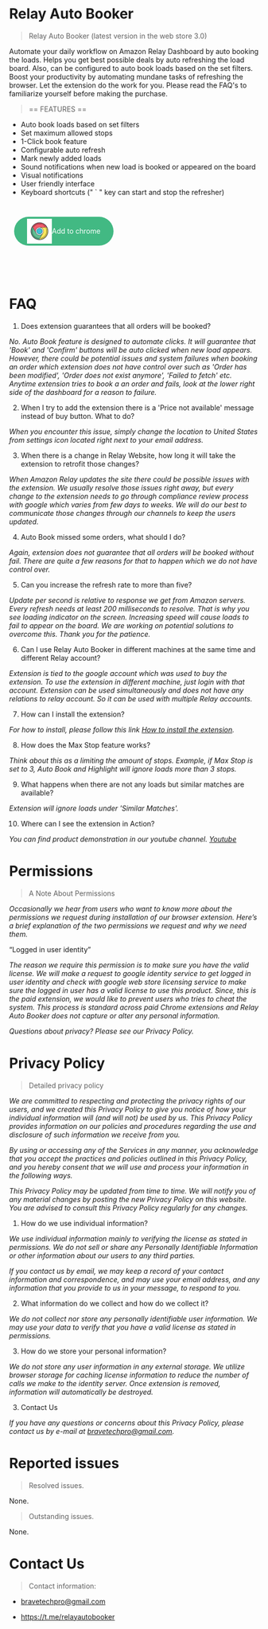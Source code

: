 # Relay Auto Booker

> Relay Auto Booker (latest version in the web store 3.0)

Automate your daily workflow on Amazon Relay Dashboard by auto booking the loads. Helps you get best possible deals by auto refreshing the load board. Also, can be configured to auto book loads based on the set filters. Boost your productivity by automating mundane tasks of refreshing the browser. Let the extension do the work for you. Please read the FAQ's to familiarize yourself before making the purchase.

> == FEATURES ==

- Auto book loads based on set filters
- Set maximum allowed stops
- 1-Click book feature
- Configurable auto refresh
- Mark newly added loads
- Sound notifications when new load is booked or appeared on the board
- Visual notifications
- User friendly interface
- Keyboard shortcuts (" ` " key can start and stop the refresher)

<br/>
<a href="https://chrome.google.com/webstore/detail/relay-auto-booker/ikdalniioengaefjkpkhfcgjemdfhpfg" target="_blank" style="padding: 4px 26px;
background: #42b983;
border-radius: 50px;
margin: 10px;
color: white;
text-decoration: none;
font-size: 1em;
position: relative;
display: inline-flex;
align-items: center;"><img 
    src="./img/chrome.svg" 
    alt="Chrome logo"
    height="50"
    width="50" /><span>Add to chrome</span></a>
<br/><br/><br/><br/>

# FAQ

1. Does extension guarantees that all orders will be booked?

_No. Auto Book feature is designed to automate clicks. It will guarantee that 'Book' and 'Confirm' buttons will be auto clicked when new load appears. However, there could be potential issues and system failures when booking an order which extension does not have control over such as 'Order has been modified', 'Order does not exist anymore', 'Failed to fetch' etc. Anytime extension tries to book a an order and fails, look at the lower right side of the dashboard for a reason to failure._

2. When I try to add the extension there is a 'Price not available' message instead of buy button. What to do?

_When you encounter this issue, simply change the location to United States from settings icon located right next to your email address._

3. When there is a change in Relay Website, how long it will take the extension to retrofit those changes?

_When Amazon Relay updates the site there could be possible issues with the extension. We usually resolve those issues right away, but every change to the extension needs to go through compliance review process with google which varies from few days to weeks. We will do our best to communicate those changes through our channels to keep the users updated._

4. Auto Book missed some orders, what should I do?

_Again, extension does not guarantee that all orders will be booked without fail. There are quite a few reasons for that to happen which we do not have control over._

5. Can you increase the refresh rate to more than five?

_Update per second is relative to response we get from Amazon servers. Every refresh needs at least 200 milliseconds to resolve. That is why you see loading indicator on the screen. Increasing speed will cause loads to fail to appear on the board. We are working on potential solutions to overcome this. Thank you for the patience._

6. Can I use Relay Auto Booker in different machines at the same time and different Relay account?

_Extension is tied to the google account which was used to buy the extension. To use the extension in different machine, just login with that account. Extension can be used simultaneously and does not have any relations to relay account. So it can be used with multiple Relay accounts._

7. How can I install the extension?

_For how to install, please follow this link [How to install the extension](https://support.google.com/chrome_webstore/answer/2664769?hl=en)._

8. How does the Max Stop feature works?

_Think about this as a limiting the amount of stops. Example, if Max Stop is set to 3, Auto Book and Highlight will ignore loads more than 3 stops._

9. What happens when there are not any loads but similar matches are available?

_Extension will ignore loads under 'Similar Matches'._

10. Where can I see the extension in Action?

_You can find product demonstration in our youtube channel. [Youtube](https://www.youtube.com/channel/UCJud09aGrK02h5tU_I4xUAQ)_

# Permissions

> A Note About Permissions

_Occasionally we hear from users who want to know more about the permissions we request during installation of our browser extension. Here’s a brief explanation of the two permissions we request and why we need them._

“Logged in user identity”

_The reason we require this permission is to make sure you have the valid license. We will make a request to google identity service to get logged in user identity and check with google web store licensing service to make sure the logged in user has a valid license to use this product. Since, this is the paid extension, we would like to prevent users who tries to cheat the system. This process is standard across paid Chrome extensions and Relay Auto Booker does not capture or alter any personal information._

_Questions about privacy? Please see our Privacy Policy._

# Privacy Policy

> Detailed privacy policy

_We are committed to respecting and protecting the privacy rights of our users, and we created this Privacy Policy to give you notice of how your individual information will (and will not) be used by us. This Privacy Policy provides information on our policies and procedures regarding the use and disclosure of such information we receive from you._

_By using or accessing any of the Services in any manner, you acknowledge that you accept the practices and policies outlined in this Privacy Policy, and you hereby consent that we will use and process your information in the following ways._

_This Privacy Policy may be updated from time to time. We will notify you of any material changes by posting the new Privacy Policy on this website. You are advised to consult this Privacy Policy regularly for any changes._

1. How do we use individual information?

_We use individual information mainly to verifying the license as stated in permissions. We do not sell or share any Personally Identifiable Information or other information about our users to any third parties._

_If you contact us by email, we may keep a record of your contact information and correspondence, and may use your email address, and any information that you provide to us in your message, to respond to you._

2. What information do we collect and how do we collect it?

_We do not collect nor store any personally identifiable user information. We may use your data to verify that you have a valid license as stated in permissions._

3. How do we store your personal information?

_We do not store any user information in any external storage. We utilize browser storage for caching license information to reduce the number of calls we make to the identity server. Once extension is removed, information will automatically be destroyed._

3. Contact Us

_If you have any questions or concerns about this Privacy Policy, please contact us by e-mail at bravetechpro@gmail.com._

# Reported issues

> Resolved issues.

None.

> Outstanding issues.

None.

# Contact Us

> Contact information:

- bravetechpro@gmail.com

- https://t.me/relayautobooker
